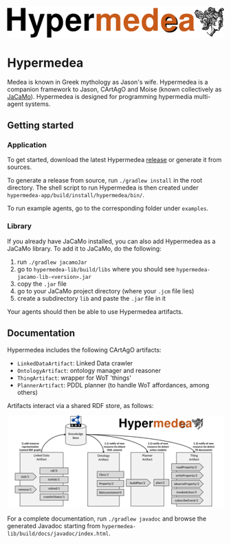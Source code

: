 ![Hypermedia Programming Framework](img/banner.png)

# Hypermedea

Medea is known in Greek mythology as Jason's wife.
Hypermedea is a companion framework to Jason, CArtAgO and Moise (known collectively as [JaCaMo](jacamo.sourceforge.net/)).
Hypermedea is designed for programming hypermedia multi-agent systems.

## Getting started

### Application

To get started, download the latest Hypermedea [release](https://github.com/Hypermedea/hypermedea/releases) or generate it from sources.

To generate a release from source, run `./gradlew install` in the root directory.
The shell script to run Hypermedea is then created under `hypermedea-app/build/install/hypermedea/bin/`.

To run example agents, go to the corresponding folder under `examples`.

### Library

If you already have JaCaMo installed, you can also add Hypermedea as a JaCaMo library.
To add it to JaCaMo, do the following:
1. run `./gradlew jacamoJar`
2. go to `hypermedea-lib/build/libs` where you should see `hypermedea-jacamo-lib-<version>.jar`
3. copy the `.jar` file
4. go to your JaCaMo project directory (where your `.jcm` file lies)
5. create a subdirectory `lib` and paste the `.jar` file in it

Your agents should then be able to use Hypermedea artifacts.

## Documentation

Hypermedea includes the following CArtAgO artifacts:
- `LinkedDataArtifact`: Linked Data crawler
- `OntologyArtifact`: ontology manager and reasoner
- `ThingArtifact`: wrapper for WoT 'things'
- `PlannerArtifact`: PDDL planner (to handle WoT affordances, among others)

Artifacts interact via a shared RDF store, as follows:

![Hypermedea technical overview](img/technical-overview.png)

For a complete documentation, run `./gradlew javadoc` and browse the generated
Javadoc starting from `hypermedea-lib/build/docs/javadoc/index.html`.
